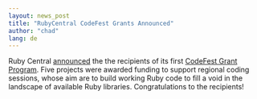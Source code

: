 ```yaml
---
layout: news_post
title: "RubyCentral CodeFest Grants Announced"
author: "chad"
lang: de
---
```


Ruby Central [announced][1] the the recipients of its first [CodeFest
Grant Program][2]. Five projects were awarded funding to support
regional coding sessions, whose aim are to build working Ruby code to
fill a void in the landscape of available Ruby libraries.
Congratulations to the recipients!



[1]: http://blade.nagaokaut.ac.jp/cgi-bin/scat.rb/ruby/ruby-talk/133197 
[2]: http://www.rubycentral.org/grant/announce.html 

